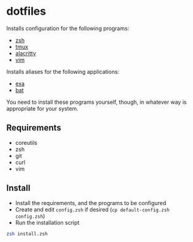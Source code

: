 # dotfiles

Installs configuration for the following programs:

- [zsh](http://zsh.sourceforge.net/)
- [tmux](https://github.com/tmux/tmux)
- [alacritty](https://github.com/alacritty/alacritty)
- [vim](https://www.vim.org/)

Installs aliases for the following applications:

- [exa](https://github.com/ogham/exa)
- [bat](https://github.com/sharkdp/bat)

You need to install these programs yourself, though, in whatever way is appropriate for
your system.

## Requirements

- coreutils
- zsh
- git
- curl
- vim

## Install

- Install the requirements, and the programs to be configured
- Create and edit `config.zsh` if desired (`cp default-config.zsh config.zsh`)
- Run the installation script

```zsh
zsh install.zsh
```
